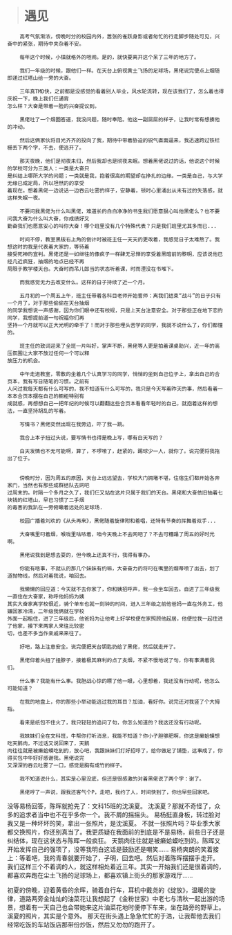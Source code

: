 

># 遇见

        高考气氛渐浓，傍晚时分的校园内外，嚣张的雀跃身影或者匆忙的行走脚步随处可见，兴奋中的紧张，期待中夹杂着不安。

        每年这个时候，小镇就格外的喧闹。是的，就快要离开这个呆了三年的地方了。

        我们一年级的时候，跟他们一样。在天台上俯视黄土飞扬的足球场，黑佬说完便点上烟随即递过红塔山给一旁的大奋。

        三年真TMD快，之前都是没感觉的看着别人毕业，风水轮流转，现在该我们了，怎么着也得庆祝一下，晚上我们仨通宵
    怎么样？大奋是带着一脸的兴奋提议到。

        黑佬吐了一个烟圈答道，我没问题，随时奉陪。他这一副屌屌的样子，让我时常有想揍他的冲动。

        然后这俩家伙将目光齐齐的投向了我，期待中带着胁迫的锐气直面逼来，我迅速跨过铁栏栅丢下两个字，不去，便逃开了。

        那天夜晚，他们是彻夜未归，然后我却也是彻夜未眠。想着黑佬说过的话，他说这个时候的学校可分为三类人：一类是大奋只
    是纠结上哪所大学的问题；一类就是我，抱着很高的期望却在挣扎的边缘。一类是自己，与大学无缘已成定局，所以坦然的的享受
    着现在。想着黑佬一边说话一边吞云吐雾的样子，安静着，顿时心里涌出从未有过的失落感，就这样失眠一夜。

        不要问我黑佬为什么叫黑佬，难道长的白白净净的书生我们愿意狠心叫他黑佬么？也不要问我大奋为什么叫大奋，你成绩好又
    勤奋我们也愿意安心的叫你大奋！哪个班里没有几个特殊代表？只是我们班里尤其多而已...

        时间不停，教室黑板右上角的倒计时被班主任一天天的更改着，我感觉日子太难熬了。我想这时的我是代表着大家的，等待着
    接受死神的宣判。黑佬还是一如继往的像疯子一样肆无忌惮的享受着黑暗前的黎明，应该说他已经几近疯狂，抽烟的地点已经不再
    局限于教学楼天台。大奋时而吊儿郎当的状态听着课，时而湮没在书堆下。

        而我感觉无力去改变什么。这样的日子持续了近一个月。

        五月初的一个周五上午，班主任带着各科目老师开始誓师：离我们结束“战斗”的日子只有一个月了，对于那些偷偷在天台抽烟
    的同学我想说一声感谢，因为你们眼中还有校规，只是上天台注意安全。对于那些正在地下恋的同学，我想提前道一句祝福你们再
    坚持一个月就可以正大光明的牵手了！而对于那些埋头苦学的同学，我就不说什么了，你们都懂的。

        班主任的致词迎来了全班一片叫好，掌声不断，黑佬等人更是拍着课桌助兴，近一年的高压氛围让大家不放过任何一个可以释
    放压力的机会。

        中午走进教室，零散的坐着几个认真学习的同学，悄悄的坐到自己位子上，拿出自己的合页本，我有写日随笔的习惯。之前有
    人问过我每天都有什么可写的，我不知道有什么可写的，我只是今天写着昨天的事，然后看着一本本合页本摆在自己的橱柜特别有
    成就感，再想想自己一把年纪的时候可以翻翻这些合页本看看年轻时的自己，就抱着这样的想法，一直坚持胡乱的写着。

        写情书？黑佬突然出现在我旁边，吓了我一跳。

        我合上本子扭过头说，要写情书也得是晚上写，哪有白天写的？

        白天发情也不无可能啊，算了，不啰嗦了，赶紧的，踢球少一人，就你了。说完便将我拖出了位子。


        傍晚时分，因为周五的原因，天台上远远望去，学校大门拥堵不堪，住宿生们都开始各奔家门，当然也有那些成群结队去网吧
    过周末的。时隔一个多月之久了，我们仨又站在这片只属于我们的天台。黑佬和大奋依旧抽着七块钱的红塔山，早已习惯了二手烟
    的毒害的我趴在一旁俯瞰着远处的足球场.

        校园广播着刘欢的《从头再来》，黑佬随着旋律附和着唱，还特有节奏的挥舞着双手...

        大奋嘴里叼着烟，喉咙里咕哝着，咱今天晚上不去网吧了？不去可糟蹋了周五的好时光啊。

        黑佬说我到是想去耍的，但今晚上还真不行，我得有事办。

        你能有啥事，不就认的那几个妹妹有约嘛，大奋奋力的将叼在嘴里的烟蒂喷了出去，划了道抛物线，然后对着我说，咱回去。

        我懒懒的回应道：今天就不去你家了，你和姨招呼声，我一会坐车回去。自进了三年级我一直住在大奋家，称呼他妈妈为姨
    其实大奋家离学校很近，骑个单车也就一刻钟的时间，进入三年级之前他爸妈一直在外务工，他嫌回家冷清，二年级我俩就在学校
    外面一起租住，进了三年级后，他爸妈为让他考上好学校便在家照顾他起居，他便拉我一起住进了他家，接下来两家人来往比较密
    切，也差不多当作亲戚来来往了。

        好吧，路上注意安全。说完便把天台钥匙扔给了黑佬，然后就走开了。

        黑佬仰着头扭了扭脖子，接着极其麻利的点了支烟，不紧不慢地说了句，你有事满着我们。

        什么事？我能有什么事。我胆战心惊的瞟了他一眼，心里想着，我还没有行动呢，他怎么可能知道？

        在我的地盘上，你的那些小举动能逃过我的耳目？加油，看好你。说完还对我竖了个大拇指。

        看来是纸包不住火了，我只轻轻的追问了句，你怎么知道的？我这还没有行动呢。

        我妹妹们全在文科班，牛帮你打听消息，我能不知道？你小子胆够肥啊，你这是癞蛤蟆想吃天鹅肉，不过话又说回来了，天鹅
    肉往往就是被癞蛤蟆吃到的，放心吧，我跟妹妹们打好招呼了，给你做足了铺垫，这事成了，你得买包中华好好感谢我。黑佬说完
    又深深的吞云吐雾了一口，感觉是胸有成竹的样子。

        我不知道说什么，其实是心里没底，但还是很感激的对着黑佬说了两个字：谢了。

        黑佬哼了一声说，跟我还客气个P，走吧，我约了人，时间快到了，你也早些回家吧。











没等易杨回答，陈晖就抢先了：文科15班的沈溪夏。
沈溪夏？那就不奇怪了，众多的追求者当中也不在乎多你一个。我不屑的摇摇头。
易杨挺直身板，转过脸对我又是一种坏坏的笑，拿出一张照片，是沈溪夏。
不就一张照片吗？毕业季大家都交换照片，你还别真当了。我更质疑在我面前的到底是不是易杨，前些日子还是纠结体，现在这状态与陈晖一般疯狂。
天鹅肉往往就是被癞蛤蟆吃到的。陈晖又开始发挥自己的强项了，没等我明白这话是鼓励还是嘲笑……
易杨爽朗的笑着接上：等着吧，我的青春就要开始了，子明，回去吧。然后对着陈晖摆摆手走开。
我们这样三个不着调的人，就这样相处着近三年。其实一开始我们还是很着调的，都喜欢奔跑在尘土飞扬的足球场上，都喜欢镇上街头的那家游戏厅……

初夏的傍晚，迎着黄昏的余晖，骑着自行车，耳机中戴尧的《绽放》，温暖的旋律，道路两旁金灿灿的油菜花让我想起了《金粉世家》中老七与清秋一起出游的场景，想着有一天自己也会带她来这片油菜花地时便停下车来，坐在路旁的野草上。
溪夏的照片，其实是个意外。
那天在街头遇上急急忙忙的于浩，让我帮他去我们经常吃饭的车站饭店那带份炒饭，然后又勿勿的跑开了。
